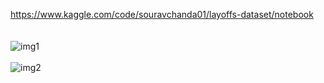 https://www.kaggle.com/code/souravchanda01/layoffs-dataset/notebook
<br><br><br>
![img1](https://user-images.githubusercontent.com/60698874/230114096-18080ee6-a1bf-49b3-ad40-4a2f54b99a2c.svg)
<br><br>
![img2](https://user-images.githubusercontent.com/60698874/230114166-24fedbc6-42ae-4a24-9524-e503753cdf12.svg)
